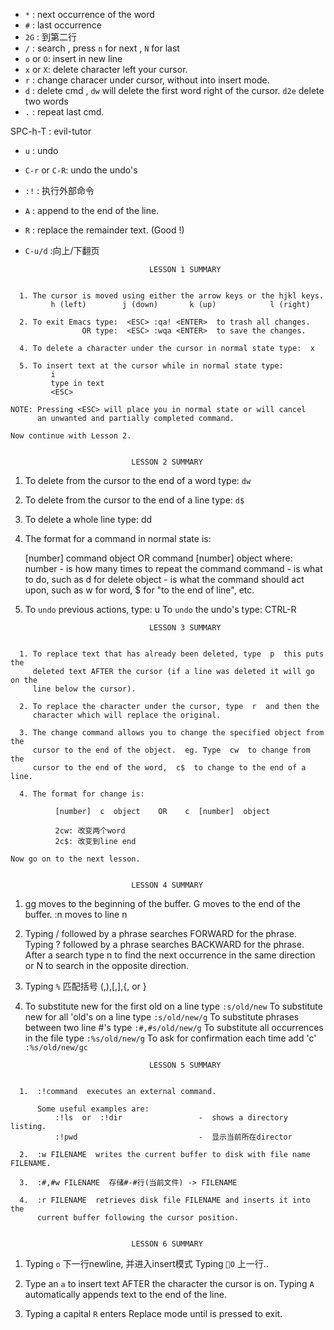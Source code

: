 * `*`       : next occurrence of the word
* `#`       : last occurrence
* `2G`      : 到第二行
* `/`       : search , press `n` for next , `N` for last
* `o` or `O`: insert in new line
* `x` or `X`: delete character left your cursor.
* `r`       : change characer under cursor, without into insert mode.
* `d`       : delete cmd , `dw` will delete the first word right of the cursor. `d2e` delete two words
* `.`       : repeat last cmd.

SPC-h-T   : evil-tutor

* `u`       : undo
* `C-r` or `C-R`: undo the undo's

* `:!`    : 执行外部命令

* `A`     : append to the end of the line.
* `R`     : replace the remainder text. (Good !)
* `C-u/d` :向上/下翻页


~~~~~~~~~~~~~~~~~~~~~~~~~~~~~~~~~~~~~~~~~~~~~~~~~~~~~~~~~~~~~~~~~~~~~~~~~~~~~~
                               LESSON 1 SUMMARY


  1. The cursor is moved using either the arrow keys or the hjkl keys.
         h (left)        j (down)       k (up)            l (right)

  2. To exit Emacs type:  <ESC> :qa! <ENTER>  to trash all changes.
                OR type:  <ESC> :wqa <ENTER>  to save the changes.

  4. To delete a character under the cursor in normal state type:  x

  5. To insert text at the cursor while in normal state type:
         i
         type in text
         <ESC>

NOTE: Pressing <ESC> will place you in normal state or will cancel
      an unwanted and partially completed command.

Now continue with Lesson 2.


~~~~~~~~~~~~~~~~~~~~~~~~~~~~~~~~~~~~~~~~~~~~~~~~~~~~~~~~~~~~~~~~~~~~~~~~~~~~~~
                               LESSON 2 SUMMARY


  1. To delete from the cursor to the end of a word type:  `dw`

  2. To delete from the cursor to the end of a line type:  `d$`

  3. To delete a whole line type:  dd

  4. The format for a command in normal state is:

       [number]  command  object    OR    command  [number]  object
     where:
       number - is how many times to repeat the command
       command - is what to do, such as  d  for delete
       object - is what the command should act upon, such as  w  for word,
                $  for "to the end of line", etc.

  5. To `undo` previous actions, type:  u
     To `undo` the undo's type:  CTRL-R


~~~~~~~~~~~~~~~~~~~~~~~~~~~~~~~~~~~~~~~~~~~~~~~~~~~~~~~~~~~~~~~~~~~~~~~~~~~~~~
                               LESSON 3 SUMMARY


  1. To replace text that has already been deleted, type  p  this puts the
     deleted text AFTER the cursor (if a line was deleted it will go on the
     line below the cursor).

  2. To replace the character under the cursor, type  r  and then the
     character which will replace the original.

  3. The change command allows you to change the specified object from the
     cursor to the end of the object.  eg. Type  cw  to change from the
     cursor to the end of the word,  c$  to change to the end of a line.

  4. The format for change is:

          [number]  c  object    OR    c  [number]  object

          2cw: 改变两个word
          2c$: 改变到line end

Now go on to the next lesson.


~~~~~~~~~~~~~~~~~~~~~~~~~~~~~~~~~~~~~~~~~~~~~~~~~~~~~~~~~~~~~~~~~~~~~~~~~~~~~~
                               LESSON 4 SUMMARY


  1. gg  moves to the beginning of the buffer.
     G   moves to the end of the buffer.
     :n  moves to line n

  2. Typing  /  followed by a phrase searches FORWARD for the phrase.
     Typing  ?  followed by a phrase searches BACKWARD for the phrase.
     After a search type  n  to find the next occurrence in the same direction
     or  N  to search in the opposite direction.

  3. Typing  `%`  匹配括号  (,),[,],{, or }

  4. To substitute new for the first old on a line type  `:s/old/new`
     To substitute new for all 'old's on a line type     `:s/old/new/g`
     To substitute phrases between two line #'s type     `:#,#s/old/new/g`
     To substitute all occurrences in the file type      `:%s/old/new/g`
     To ask for confirmation each time add 'c'           `:%s/old/new/gc`


~~~~~~~~~~~~~~~~~~~~~~~~~~~~~~~~~~~~~~~~~~~~~~~~~~~~~~~~~~~~~~~~~~~~~~~~~~~~~~
                               LESSON 5 SUMMARY


  1.  :!command  executes an external command.

      Some useful examples are:
          :!ls  or  :!dir                 -  shows a directory listing.
          :!pwd                           -  显示当前所在director

  2.  :w FILENAME  writes the current buffer to disk with file name FILENAME.

  3.  :#,#w FILENAME  存储#-#行(当前文件) -> FILENAME

  4.  :r FILENAME  retrieves disk file FILENAME and inserts it into the
      current buffer following the cursor position.


~~~~~~~~~~~~~~~~~~~~~~~~~~~~~~~~~~~~~~~~~~~~~~~~~~~~~~~~~~~~~~~~~~~~~~~~~~~~~~
                               LESSON 6 SUMMARY


  1. Typing  `o` 下一行newline, 并进入insert模式
     Typing  `O` 上一行..

  2. Type an  `a`  to insert text AFTER the character the cursor is on.
     Typing `A`  automatically appends text to the end of the line.

  3. Typing a capital  `R`  enters Replace mode until  <ESC>  is pressed to exit.


~~~~~~~~~~~~~~~~~~~~~~~~~~~~~~~~~~~~~~~~~~~~~~~~~~~~~~~~~~~~~~~~~~~~~~~~~~~~~~
